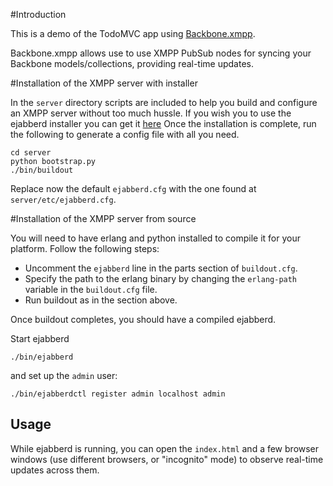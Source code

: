 #Introduction

This is a demo of the TodoMVC app using [Backbone.xmpp](http://github.com/ggozad/Backbone.xmpp).

Backbone.xmpp allows use to use XMPP PubSub nodes for syncing your Backbone models/collections, providing real-time updates.



#Installation of the XMPP server with installer

In the `server` directory scripts are included to help you build and configure an XMPP server without too much hussle.
If you wish you to use the ejabberd installer you can get it [here](http://www.process-one.net/en/ejabberd/downloads/)
Once the installation is complete, run the following to generate a config file with all you need.


    cd server
    python bootstrap.py
    ./bin/buildout

Replace now the default `ejabberd.cfg` with the one found at `server/etc/ejabberd.cfg`.

#Installation of the XMPP server from source

You will need to have erlang and python installed to compile it for your platform. Follow the following steps:

 * Uncomment the `ejabberd` line in the parts section of `buildout.cfg`.
 * Specify the path to the erlang binary by changing the `erlang-path` variable in the `buildout.cfg` file.
 * Run buildout as in the section above.

Once buildout completes, you should have a compiled ejabberd.

Start ejabberd

    ./bin/ejabberd

and set up the `admin` user:

    ./bin/ejabberdctl register admin localhost admin

Usage
-----

While ejabberd is running, you can open the `index.html` and a few browser windows (use different browsers, or "incognito" mode) to observe real-time updates across them.



